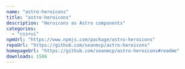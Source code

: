 ```yaml
---
name: "astro-heroicons"
title: "astro-heroicons"
description: "Heroicons as Astro components"
categories:
  - "css+ui"
npmUrl: "https://www.npmjs.com/package/astro-heroicons"
repoUrl: "https://github.com/seanmcp/astro-heroicons"
homepageUrl: "https://github.com/seanmcp/astro-heroicons#readme"
downloads: 1586
---
```

